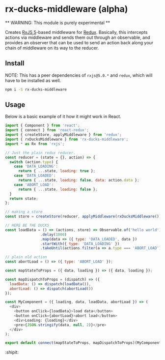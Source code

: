 # rx-ducks-middleware (alpha)

** WARNING: This module is purely experimental **

Creates [RxJS 5](http://github.com/ReactiveX/RxJS)-based middleware for
[Redux](http://github.com/reactjs/redux). Basically, this intercepts actions via
middleware and sends them out through an observable, and provides an observer that
can be used to send an action back along your chain of middleware on its way to
the reducer.

## Install

NOTE: This has a peer dependencies of `rxjs@5.0.*` and `redux`, which will have to be installed
as well.

```sh
npm i -S rx-ducks-middleware
```

## Usage

Below is a basic example of it how it might work in React.

```js
import { Component } from 'react';
import { connect } from 'react-redux';
import { createStore, applyMiddleware } from 'redux';
import { rxDucksMiddleware } from 'rx-ducks-middleware';
import * as Rx from 'rxjs';

// Just the plain redux reducer.
const reducer = (state = {}, action) => {
  switch (action.type) {
    case 'DATA_LOADING':
      return { ...state, loading: true };
    case 'DATA_LOADED':
      return { ...state, loading: false, data: action.data };
    case 'ABORT_LOAD':
      return { ...state, loading: false };
  }
  return state;
};

// making a store
const store = createStore(reducer, applyMiddleware(rxDucksMiddleware()));

// HERE BE THE DUCKS
const loadData = () => (actions, store) => Observable.of('hello world')
                .delay(1000)
                .map(data => ({ type: 'DATA_LOADED', data })
                .startWith({ type: 'DATA_LOADING' })
                .takeUntil(actions.filter(a => a.type === 'ABORT_LOAD'));

// plain old action
const abortLoad = () => ({ type: 'ABORT_LOAD' });

const mapStateToProps = ({ data, loading }) => ({ data, loading });

const mapDispatchToProps = (dispatch) => ({
  loadData: () => dispatch(loadData()),
  abortLoad: () => dispatch(abortLoad())
});

const MyComponent = ({ loading, data, loadData, abortLoad }) => (
  <div>
    <button onClick={loadData}>load data</button>
    <button onClick={abortLoad}>abort load</button>
    <div>Loading: {loading}</div>
    <pre>{JSON.stringify(data, null, 2)}</pre>
  </div>
);

export default connect(mapStateToProps, mapDispatchToProps)(MyComponent);
```

:shipit:
